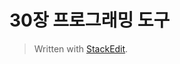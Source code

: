 # 30장 프로그래밍 도구



> Written with [StackEdit](https://stackedit.io/).
<!--stackedit_data:
eyJoaXN0b3J5IjpbLTEyNTUwNTg1ODJdfQ==
-->